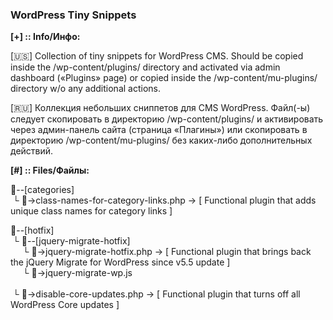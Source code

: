 ### WordPress Tiny Snippets

<strong>[+] :: Info/Инфо:</strong>

[🇺🇸] Collection of tiny snippets for WordPress CMS. Should be copied inside the /wp-content/plugins/ directory and activated via admin dashboard («Plugins» page) or copied inside the /wp-content/mu-plugins/ directory w/o any additional actions.

[🇷🇺] Коллекция небольших сниппетов для CMS WordPress. Файл(-ы) следует скопировать в директорию /wp-content/plugins/ и активировать через админ-панель сайта (страница «Плагины») или скопировать в директорию /wp-content/mu-plugins/ без каких-либо дополнительных действий.


<strong>[#] :: Files/Файлы:</strong>

📁--[categories]<br />
&nbsp;└&nbsp;📄->class-names-for-category-links.php -> [ Functional plugin that adds unique class names for category links ]

📁--[hotfix]<br />
&nbsp;└&nbsp;📁--[jquery-migrate-hotfix]<br />
&nbsp;&nbsp;&nbsp;&nbsp;&nbsp;└&nbsp;📄->jquery-migrate-hotfix.php -> [ Functional plugin that brings back the jQuery Migrate for WordPress since v5.5 update ]<br />
&nbsp;&nbsp;&nbsp;&nbsp;&nbsp;└&nbsp;📄->jquery-migrate-wp.js<br /><br />
&nbsp;└&nbsp;📄->disable-core-updates.php -> [ Functional plugin that turns off all WordPress Core updates ]
